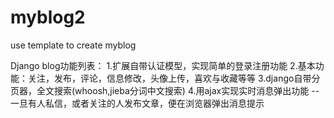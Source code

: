 # myblog2
use template to create myblog

Django blog功能列表：
1.扩展自带认证模型，实现简单的登录注册功能
2.基本功能：关注，发布，评论，信息修改，头像上传，喜欢与收藏等等
3.django自带分页器，全文搜索(whoosh,jieba分词中文搜索)
4.用ajax实现实时消息弹出功能 -- 一旦有人私信，或者关注的人发布文章，便在浏览器弹出消息提示
